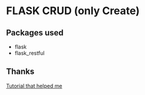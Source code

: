 # FLASK CRUD (only Create)

## Packages used

- flask
- flask_restful

## Thanks

[Tutorial that helped me](https://www.youtube.com/watch?v=j2v2r6ByjJI&ab_channel=SelfTuts)


